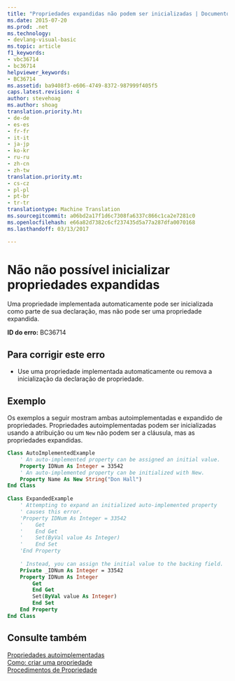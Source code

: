 ```yaml
---
title: "Propriedades expandidas não podem ser inicializadas | Documentos do Microsoft"
ms.date: 2015-07-20
ms.prod: .net
ms.technology:
- devlang-visual-basic
ms.topic: article
f1_keywords:
- vbc36714
- bc36714
helpviewer_keywords:
- BC36714
ms.assetid: ba9408f3-e606-4749-8372-987999f405f5
caps.latest.revision: 4
author: stevehoag
ms.author: shoag
translation.priority.ht:
- de-de
- es-es
- fr-fr
- it-it
- ja-jp
- ko-kr
- ru-ru
- zh-cn
- zh-tw
translation.priority.mt:
- cs-cz
- pl-pl
- pt-br
- tr-tr
translationtype: Machine Translation
ms.sourcegitcommit: a06bd2a17f1d6c7308fa6337c866c1ca2e7281c0
ms.openlocfilehash: e66a82d7382c6cf237435d5a77a287dfa0070168
ms.lasthandoff: 03/13/2017

---
```

# <a name="expanded-properties-cannot-be-initialized"></a>Não não possível inicializar propriedades expandidas
Uma propriedade implementada automaticamente pode ser inicializada como parte de sua declaração, mas não pode ser uma propriedade expandida.  
  
 **ID do erro:** BC36714  
  
## <a name="to-correct-this-error"></a>Para corrigir este erro  
  
-   Use uma propriedade implementada automaticamente ou remova a inicialização da declaração de propriedade.  
  
## <a name="example"></a>Exemplo  
 Os exemplos a seguir mostram ambas autoimplementadas e expandido de propriedades. Propriedades autoimplementadas podem ser inicializadas usando a atribuição ou um `New` não podem ser a cláusula, mas as propriedades expandidas.  
  
```vb  
Class AutoImplementedExample  
    ' An auto-implemented property can be assigned an initial value.  
    Property IDNum As Integer = 33542  
    ' An auto-implemented property can be initialized with New.  
    Property Name As New String("Don Hall")  
End Class  
  
Class ExpandedExample  
    ' Attempting to expand an initialized auto-implemented property  
    ' causes this error.  
    'Property IDNum As Integer = 33542  
    '    Get  
    '    End Get  
    '    Set(ByVal value As Integer)  
    '    End Set  
    'End Property  
  
    ' Instead, you can assign the initial value to the backing field.  
    Private _IDNum As Integer = 33542  
    Property IDNum As Integer  
        Get  
        End Get  
        Set(ByVal value As Integer)  
        End Set  
    End Property  
End Class  
```  
  
## <a name="see-also"></a>Consulte também  
 [Propriedades autoimplementadas](../../visual-basic/programming-guide/language-features/procedures/auto-implemented-properties.md)   
 [Como: criar uma propriedade](../../visual-basic/programming-guide/language-features/procedures/how-to-create-a-property.md)   
 [Procedimentos de Propriedade](../../visual-basic/programming-guide/language-features/procedures/property-procedures.md)
